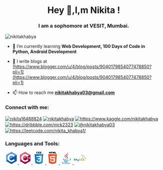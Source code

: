 <h1 align="center">Hey 👋,I,m Nikita !</h1>
<h3 align="center">I am a sophomore at VESIT, Mumbai.</h3>

<p align="left"> <img src="https://komarev.com/ghpvc/?username=nikitakhabya&label=Profile%20views&color=0e75b6&style=flat" alt="nikitakhabya" /> </p>

- 🌱 I’m currently learning **Web Development, 100 Days of Code in Python, Android Development**

- 📝 I write blogs at [https://www.blogger.com/u/4/blog/posts/9040179854077478850?pli=1](https://www.blogger.com/u/4/blog/posts/9040179854077478850?pli=1)

- 📫 How to reach me **nikitakhabya03@gmail.com**

<h3 align="left">Connect with me:</h3>
<p align="left">
<a href="https://twitter.com/nikita16488824" target="blank"><img align="center" src="https://raw.githubusercontent.com/rahuldkjain/github-profile-readme-generator/master/src/images/icons/Social/twitter.svg" alt="nikita16488824" height="30" width="40" /></a>
<a href="https://linkedin.com/in/nikitakhabya" target="blank"><img align="center" src="https://raw.githubusercontent.com/rahuldkjain/github-profile-readme-generator/master/src/images/icons/Social/linked-in-alt.svg" alt="nikitakhabya" height="30" width="40" /></a>
<a href="https://kaggle.com/https://www.kaggle.com/nikitakhabya" target="blank"><img align="center" src="https://raw.githubusercontent.com/rahuldkjain/github-profile-readme-generator/master/src/images/icons/Social/kaggle.svg" alt="https://www.kaggle.com/nikitakhabya" height="30" width="40" /></a>
<a href="https://dribbble.com/https://dribbble.com/nick2323" target="blank"><img align="center" src="https://raw.githubusercontent.com/rahuldkjain/github-profile-readme-generator/master/src/images/icons/Social/dribbble.svg" alt="https://dribbble.com/nick2323" height="30" width="40" /></a>
<a href="https://medium.com/@nikitakhabya03" target="blank"><img align="center" src="https://raw.githubusercontent.com/rahuldkjain/github-profile-readme-generator/master/src/images/icons/Social/medium.svg" alt="@nikitakhabya03" height="30" width="40" /></a>
<a href="https://www.leetcode.com/https://leetcode.com/nikita_khabya1/" target="blank"><img align="center" src="https://raw.githubusercontent.com/rahuldkjain/github-profile-readme-generator/master/src/images/icons/Social/leet-code.svg" alt="https://leetcode.com/nikita_khabya1/" height="30" width="40" /></a>
</p>

<h3 align="left">Languages and Tools:</h3>
<p align="left"> <a href="https://www.cprogramming.com/" target="_blank" rel="noreferrer"> <img src="https://raw.githubusercontent.com/devicons/devicon/master/icons/c/c-original.svg" alt="c" width="40" height="40"/> </a> <a href="https://www.w3schools.com/cpp/" target="_blank" rel="noreferrer"> <img src="https://raw.githubusercontent.com/devicons/devicon/master/icons/cplusplus/cplusplus-original.svg" alt="cplusplus" width="40" height="40"/> </a> <a href="https://www.w3schools.com/css/" target="_blank" rel="noreferrer"> <img src="https://raw.githubusercontent.com/devicons/devicon/master/icons/css3/css3-original-wordmark.svg" alt="css3" width="40" height="40"/> </a> <a href="https://www.w3.org/html/" target="_blank" rel="noreferrer"> <img src="https://raw.githubusercontent.com/devicons/devicon/master/icons/html5/html5-original-wordmark.svg" alt="html5" width="40" height="40"/> </a> <a href="https://www.java.com" target="_blank" rel="noreferrer"> <img src="https://raw.githubusercontent.com/devicons/devicon/master/icons/java/java-original.svg" alt="java" width="40" height="40"/> </a> <a href="https://www.mysql.com/" target="_blank" rel="noreferrer"> <img src="https://raw.githubusercontent.com/devicons/devicon/master/icons/mysql/mysql-original-wordmark.svg" alt="mysql" width="40" height="40"/> </a> </p>

